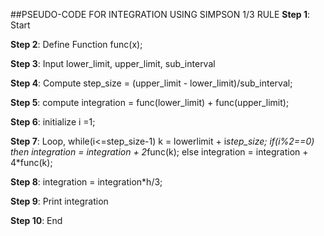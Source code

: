 ##PSEUDO-CODE FOR INTEGRATION USING SIMPSON 1/3 RULE
**Step 1**: Start

**Step 2**: Define Function func(x);

**Step 3**: Input lower_limit, upper_limit, sub_interval

**Step 4**: Compute step_size = (upper_limit - lower_limit)/sub_interval;

**Step 5**: compute integration = func(lower_limit) + func(upper_limit);

**Step 6**: initialize i =1;

**Step 7**: Loop, while(i<=step_size-1)
         k = lowerlimit + i*step_size;
         if(i%2==0) then integration = integration + 2*func(k);
         else integration = integration + 4*func(k);

**Step 8**: integration = integration*h/3;

**Step 9**: Print integration

**Step 10**: End